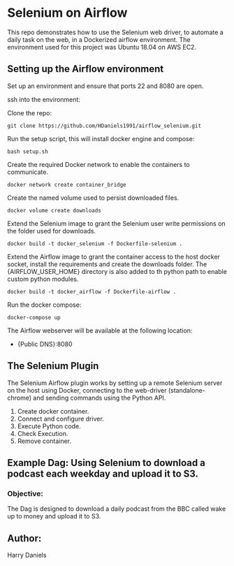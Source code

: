 
# Selenium on Airflow

This repo demonstrates how to use the Selenium web driver, to automate a daily task on the web, in a Dockerized airflow environment. The environment used for this project was Ubuntu 18.04 on AWS EC2.

## Setting up the Airflow environment

Set up an environment and ensure that ports 22 and 8080 are open. 

ssh into the environment:

Clone the repo:
```
git clone https://github.com/HDaniels1991/airflow_selenium.git
```

Run the setup script, this will install docker engine and compose:
```
bash setup.sh
```

Create the required Docker network to enable the containers to communicate.
```
docker network create container_bridge
```

Create the named volume used to persist downloaded files.
```
docker volume create downloads
```

Extend the Selenium image to grant the Selenium user write permissions on the folder used for downloads.
```
docker build -t docker_selenium -f Dockerfile-selenium .
```

Extend the Airflow image to grant the container access to the host docker socket, install the requirements and create the downloads folder. The {AIRFLOW_USER_HOME} directory is also added to th python path to enable custom python modules.
```
docker build -t docker_airflow -f Dockerfile-airflow .
```

Run the docker compose:
```
docker-compose up
```

The Airflow webserver will be available at the following location:
* {Public DNS}:8080

## The Selenium Plugin

The Selenium Airflow plugin works by setting up a remote Selenium server on the host using Docker, connecting to the web-driver (standalone-chrome) and sending commands using the Python API. 

1. Create docker container.
2. Connect and configure driver.
3. Execute Python code.
4. Check Execution.
5. Remove container.

## Example Dag: Using Selenium to download a podcast each weekday and upload it to S3.

### Objective:

The Dag is designed to download a daily podcast from the BBC called wake up to money and upload it to S3.  

## Author:

Harry Daniels
